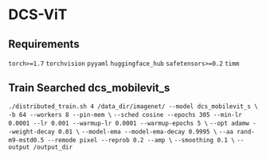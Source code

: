 # DCS-ViT
## Requirements
`torch>=1.7`
`torchvision`
`pyyaml`
`huggingface_hub`
`safetensors>=0.2`
`timm`

## Train Searched dcs_mobilevit_s
`./distributed_train.sh 4 /data_dir/imagenet/ --model dcs_mobilevit_s \`
`-b 64 --workers 8 --pin-mem \`
`--sched cosine --epochs 305 --min-lr 0.0001 --lr 0.001 --warmup-lr 0.0001 --warmup-epochs 5 \`
`--opt adamw --weight-decay 0.01 \`
`--model-ema --model-ema-decay 0.9995 \`
`--aa rand-m9-mstd0.5 --remode pixel --reprob 0.2 --amp \`
`--smoothing 0.1 \`
`--output /output_dir`
